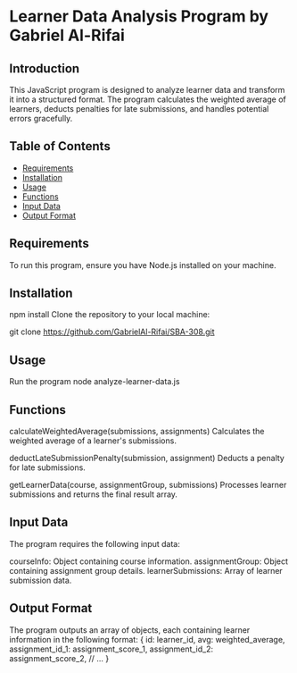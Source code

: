 
# Learner Data Analysis Program by Gabriel Al-Rifai

## Introduction

This JavaScript program is designed to analyze learner data and transform it into a structured format. The program calculates the weighted average of learners, deducts penalties for late submissions, and handles potential errors gracefully.

## Table of Contents

- [Requirements](#requirements)
- [Installation](#installation)
- [Usage](#usage)
- [Functions](#functions)
- [Input Data](#input-data)
- [Output Format](#output-format)


## Requirements

To run this program, ensure you have Node.js installed on your machine.

## Installation
npm install
Clone the repository to your local machine:

git clone https://github.com/GabrielAl-Rifai/SBA-308.git

## Usage
Run the program
node analyze-learner-data.js

## Functions
calculateWeightedAverage(submissions, assignments)
Calculates the weighted average of a learner's submissions.

deductLateSubmissionPenalty(submission, assignment)
Deducts a penalty for late submissions.

getLearnerData(course, assignmentGroup, submissions)
Processes learner submissions and returns the final result array.

## Input Data
The program requires the following input data:

courseInfo: Object containing course information.
assignmentGroup: Object containing assignment group details.
learnerSubmissions: Array of learner submission data.

## Output Format
The program outputs an array of objects, each containing learner information in the following format:
{
  id: learner_id,
  avg: weighted_average,
  assignment_id_1: assignment_score_1,
  assignment_id_2: assignment_score_2,
  // ...
}




```bash





